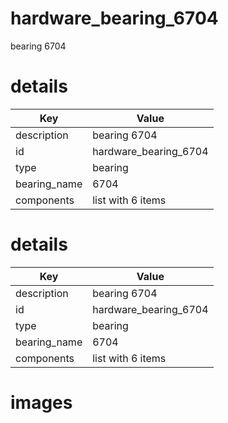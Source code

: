 # hardware_bearing_6704  
  
bearing 6704
# details
| Key          | Value                                                                                                                                                                                                                                                                                                                                                                                                                                                                                                                                                                                                                                                                                                              |
| ------------ | ------------------------------------------------------------------------------------------------------------------------------------------------------------------------------------------------------------------------------------------------------------------------------------------------------------------------------------------------------------------------------------------------------------------------------------------------------------------------------------------------------------------------------------------------------------------------------------------------------------------------------------------------------------------------------------------------------------------ |
| description  | bearing 6704                                                                                                                                                                                                                                                                                                                                                                                                                                                                                                                                                                                                                                                                                                       |
| id           | hardware_bearing_6704                                                                                                                                                                                                                                                                                                                                                                                                                                                                                                                                                                                                                                                                                              |
| type         | bearing                                                                                                                                                                                                                                                                                                                                                                                                                                                                                                                                                                                                                                                                                                            |
| bearing_name | 6704                                                                                                                                                                                                                                                                                                                                                                                                                                                                                                                                                                                                                                                                                                               |
| components   | list with 6 items                                                                                                                                                                                                                                                                                                                                                                                                                                                                                                                                                                                                                                                                                                  |

# details
| Key          | Value                                                                                                                                                                                                                                                                                                                                                                                                                                                                                                                                                                                                                                                                                                              |
| ------------ | ------------------------------------------------------------------------------------------------------------------------------------------------------------------------------------------------------------------------------------------------------------------------------------------------------------------------------------------------------------------------------------------------------------------------------------------------------------------------------------------------------------------------------------------------------------------------------------------------------------------------------------------------------------------------------------------------------------------ |
| description  | bearing 6704                                                                                                                                                                                                                                                                                                                                                                                                                                                                                                                                                                                                                                                                                                       |
| id           | hardware_bearing_6704                                                                                                                                                                                                                                                                                                                                                                                                                                                                                                                                                                                                                                                                                              |
| type         | bearing                                                                                                                                                                                                                                                                                                                                                                                                                                                                                                                                                                                                                                                                                                            |
| bearing_name | 6704                                                                                                                                                                                                                                                                                                                                                                                                                                                                                                                                                                                                                                                                                                               |
| components   | list with 6 items                                                                                                                                                                                                                                                                                                                                                                                                                                                                                                                                                                                                                                                                                                  |

# images

